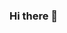 ### Hi there 👋

<!--START_SECTION:waka-->

<!--END_SECTION:waka-->

<!--START_SECTION:activity-->

<!--END_SECTION:activity-->